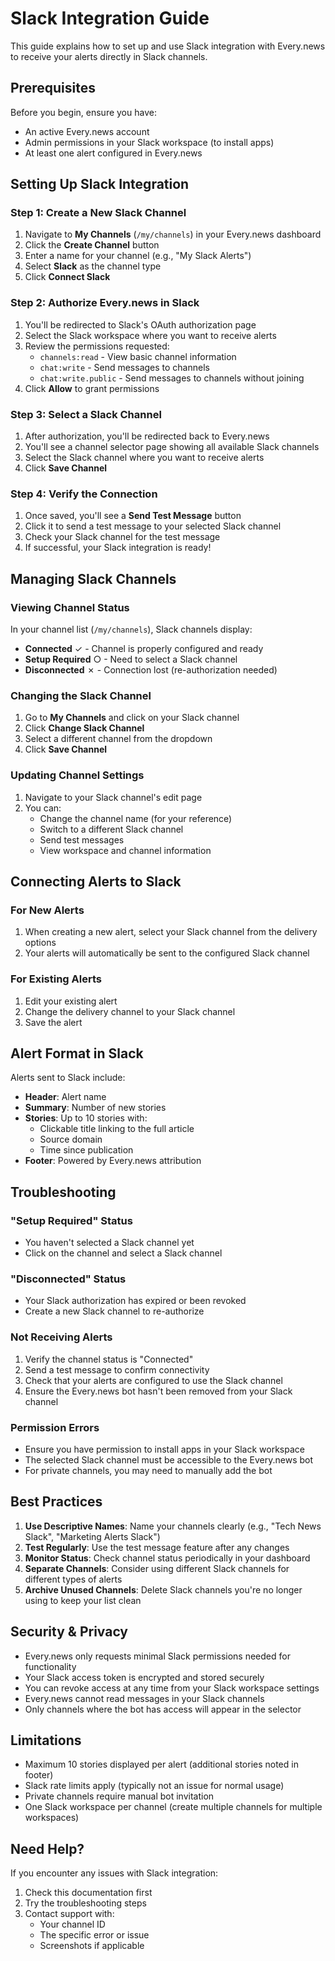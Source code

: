 # Slack Integration Guide

This guide explains how to set up and use Slack integration with Every.news to receive your alerts directly in Slack channels.

## Prerequisites

Before you begin, ensure you have:
- An active Every.news account
- Admin permissions in your Slack workspace (to install apps)
- At least one alert configured in Every.news

## Setting Up Slack Integration

### Step 1: Create a New Slack Channel

1. Navigate to **My Channels** (`/my/channels`) in your Every.news dashboard
2. Click the **Create Channel** button
3. Enter a name for your channel (e.g., "My Slack Alerts")
4. Select **Slack** as the channel type
5. Click **Connect Slack**

### Step 2: Authorize Every.news in Slack

1. You'll be redirected to Slack's OAuth authorization page
2. Select the Slack workspace where you want to receive alerts
3. Review the permissions requested:
   - `channels:read` - View basic channel information
   - `chat:write` - Send messages to channels
   - `chat:write.public` - Send messages to channels without joining
4. Click **Allow** to grant permissions

### Step 3: Select a Slack Channel

1. After authorization, you'll be redirected back to Every.news
2. You'll see a channel selector page showing all available Slack channels
3. Select the Slack channel where you want to receive alerts
4. Click **Save Channel**

### Step 4: Verify the Connection

1. Once saved, you'll see a **Send Test Message** button
2. Click it to send a test message to your selected Slack channel
3. Check your Slack channel for the test message
4. If successful, your Slack integration is ready!

## Managing Slack Channels

### Viewing Channel Status

In your channel list (`/my/channels`), Slack channels display:
- **Connected** ✓ - Channel is properly configured and ready
- **Setup Required** ○ - Need to select a Slack channel
- **Disconnected** ✗ - Connection lost (re-authorization needed)

### Changing the Slack Channel

1. Go to **My Channels** and click on your Slack channel
2. Click **Change Slack Channel**
3. Select a different channel from the dropdown
4. Click **Save Channel**

### Updating Channel Settings

1. Navigate to your Slack channel's edit page
2. You can:
   - Change the channel name (for your reference)
   - Switch to a different Slack channel
   - Send test messages
   - View workspace and channel information

## Connecting Alerts to Slack

### For New Alerts

1. When creating a new alert, select your Slack channel from the delivery options
2. Your alerts will automatically be sent to the configured Slack channel

### For Existing Alerts

1. Edit your existing alert
2. Change the delivery channel to your Slack channel
3. Save the alert

## Alert Format in Slack

Alerts sent to Slack include:
- **Header**: Alert name
- **Summary**: Number of new stories
- **Stories**: Up to 10 stories with:
  - Clickable title linking to the full article
  - Source domain
  - Time since publication
- **Footer**: Powered by Every.news attribution

## Troubleshooting

### "Setup Required" Status
- You haven't selected a Slack channel yet
- Click on the channel and select a Slack channel

### "Disconnected" Status
- Your Slack authorization has expired or been revoked
- Create a new Slack channel to re-authorize

### Not Receiving Alerts
1. Verify the channel status is "Connected"
2. Send a test message to confirm connectivity
3. Check that your alerts are configured to use the Slack channel
4. Ensure the Every.news bot hasn't been removed from your Slack channel

### Permission Errors
- Ensure you have permission to install apps in your Slack workspace
- The selected Slack channel must be accessible to the Every.news bot
- For private channels, you may need to manually add the bot

## Best Practices

1. **Use Descriptive Names**: Name your channels clearly (e.g., "Tech News Slack", "Marketing Alerts Slack")
2. **Test Regularly**: Use the test message feature after any changes
3. **Monitor Status**: Check channel status periodically in your dashboard
4. **Separate Channels**: Consider using different Slack channels for different types of alerts
5. **Archive Unused Channels**: Delete Slack channels you're no longer using to keep your list clean

## Security & Privacy

- Every.news only requests minimal Slack permissions needed for functionality
- Your Slack access token is encrypted and stored securely
- You can revoke access at any time from your Slack workspace settings
- Every.news cannot read messages in your Slack channels
- Only channels where the bot has access will appear in the selector

## Limitations

- Maximum 10 stories displayed per alert (additional stories noted in footer)
- Slack rate limits apply (typically not an issue for normal usage)
- Private channels require manual bot invitation
- One Slack workspace per channel (create multiple channels for multiple workspaces)

## Need Help?

If you encounter any issues with Slack integration:
1. Check this documentation first
2. Try the troubleshooting steps
3. Contact support with:
   - Your channel ID
   - The specific error or issue
   - Screenshots if applicable